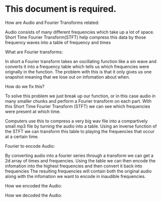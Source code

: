 # This document is required.

How are Audio and Fourier Transforms related: 

Audio consists of many different frequencies which take up a lot of space. 
Short Time Fourier Transform(STFT) help compress this data by those frequency waves into a table of frequency and times

What are Fourier transforms:

In short a Fourier transform takes an oscillating function like a sin wave and converts it into a frequency table which tells us which frequencies were orignally in the function. The problem with this is that it only gives us one snapshot meaning that we lose out on infomation about when.

How do we fix this?

To solve this problem we just break up our function, or in this case audio in many smaller chunks and perform a Fourier transform on each part. With this Short Time Fourier Transform (STFT) we can see which frequencies were present at which time. 

Computers use this to compress a very big wav file into a compartively small mp3 file by turning the audio into a table. Using an inverse function of the STFT we can transform this table to playing the frequencies that occur at a certain time.

Fourier to encode Audio:

By converting audio into a fourier series through a transform we can get a 2d array of times and frequencies. 
Using the table we can then encode the infomation into the highest frequencies and then convert it back into frequencies
The resulting frequencies will contain both the original audio along with the infomation we want to encode in inaudible frequencies.

How we encoded the Audio:


How we decoded the Audio:


